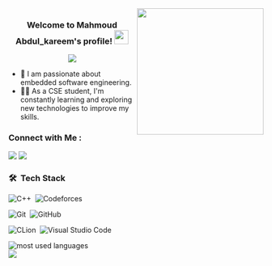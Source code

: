 
<img width="250" align="right" src="https://c.tenor.com/_DOBjnGspYAAAAAM/code-coding.gif">

<h3 align="center">
  Welcome to Mahmoud Abdul_kareem's profile!
  <img src="https://media.giphy.com/media/hvRJCLFzcasrR4ia7z/giphy.gif" width="28">
</h3>

<!-- Typing SVG by DenverCoder1 - https://github.com/DenverCoder1/readme-typing-svg -->
<p align="center">
  <a href="https://github.com/DenverCoder1/readme-typing-svg"><img src="https://readme-typing-svg.herokuapp.com/?lines=CSE%20Student;Passionate%20about%20embedded%20systems;Always%20learning%20new%20things&font=Fira%20Code&center=true&width=440&height=45&color=f75c7e&vCenter=true&size=22"></a>
</p> 

- 🏢 I am passionate about embedded software engineering.
- 👨‍💻 As a CSE student, I'm constantly learning and exploring new technologies to improve my skills.

### Connect with Me :

<a href="https://www.linkedin.com/in/mahmoud-abdul-kareem/" target="_blank"><img src="https://img.shields.io/badge/-Mahmoud%20Abdulkareem-0077B5?style=for-the-badge&logo=Linkedin&logoColor=black"/></a>
<a href="https://t.me/MahmoudAbdul_kareem" target="_blank"><img src="https://img.shields.io/badge/-Mahmoud%20Abdulkareem-0077B5?style=for-the-badge&logo=Telegram&logoColor=black"/></a>

### 🛠 &nbsp;Tech Stack

![C++](https://img.shields.io/badge/-C++-05122A?style=flat&logo=CPlusPlus&logoColor=563D7C)&nbsp;
![Codeforces](https://img.shields.io/badge/-Codeforces-05122A?style=flat&logo=Codeforces&logoColor=007ACC)&nbsp;

![Git](https://img.shields.io/badge/-Git-05122A?style=flat&logo=git)&nbsp;
![GitHub](https://img.shields.io/badge/-GitHub-05122A?style=flat&logo=github)&nbsp;

![CLion](https://img.shields.io/badge/-CLion-05122A?style=flat&logo=CLion&logoColor=007ACC)&nbsp;
![Visual Studio Code](https://img.shields.io/badge/-Visual%20Studio%20Code-05122A?style=flat&logo=visual-studio-code&logoColor=007ACC)&nbsp;






<img align="left" src="https://github-readme-stats.vercel.app/api/top-langs?username=MahmoudAbdul-kareemAwad&show_icons=true&locale=en&layout=compact&theme=radical" alt="most used languages" />
<br>
<a href="https://komarev.com/ghpvc/?username=MahmoudAbdul-kareemAwad&style=for-the-badge">
    <img src="https://komarev.com/ghpvc/?username=MahmoudAbdul-kareemAwad&style=for-the-badge">
</a>

